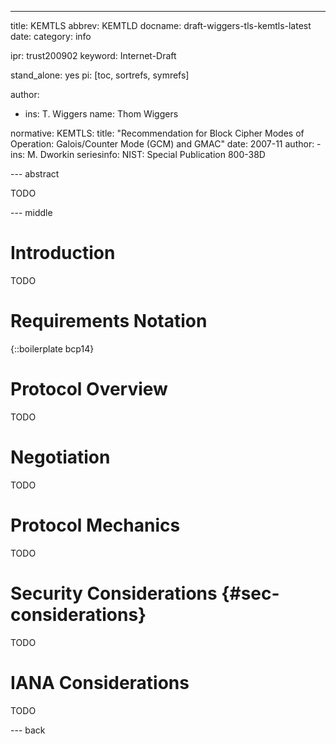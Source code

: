 ---
title: KEMTLS
abbrev: KEMTLD
docname: draft-wiggers-tls-kemtls-latest
date:
category: info

ipr: trust200902
keyword: Internet-Draft

stand_alone: yes
pi: [toc, sortrefs, symrefs]

author:
 -  ins: T. Wiggers
    name: Thom Wiggers

normative:
  KEMTLS:
    title: "Recommendation for Block Cipher Modes of Operation: Galois/Counter Mode (GCM) and GMAC"
    date: 2007-11
    author:
      - ins: M. Dworkin
    seriesinfo:
      NIST: Special Publication 800-38D

--- abstract

TODO

--- middle

# Introduction

TODO

# Requirements Notation

{::boilerplate bcp14}

# Protocol Overview

TODO

# Negotiation

TODO

# Protocol Mechanics

TODO

# Security Considerations {#sec-considerations}

TODO

# IANA Considerations

TODO

--- back
